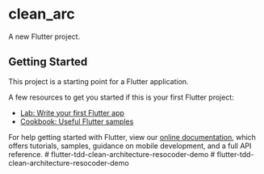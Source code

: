 # clean_arc

A new Flutter project.

## Getting Started

This project is a starting point for a Flutter application.

A few resources to get you started if this is your first Flutter project:

- [Lab: Write your first Flutter app](https://flutter.dev/docs/get-started/codelab)
- [Cookbook: Useful Flutter samples](https://flutter.dev/docs/cookbook)

For help getting started with Flutter, view our
[online documentation](https://flutter.dev/docs), which offers tutorials,
samples, guidance on mobile development, and a full API reference.
#   f l u t t e r - t d d - c l e a n - a r c h i t e c t u r e - r e s o c o d e r - d e m o  
 #   f l u t t e r - t d d - c l e a n - a r c h i t e c t u r e - r e s o c o d e r - d e m o  
 